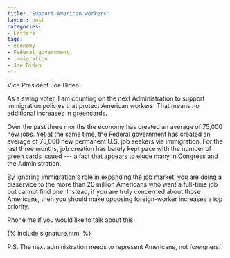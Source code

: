 ```yaml
---
title: "Support American workers"
layout: post
categories:
- Letters
tags:
- economy
- Federal government
- immigration
- Joe Biden
---
```


Vice President Joe Biden:

As a swing voter, I am counting on the next Administration to support immigration policies that protect American workers. That means no additional increases in greencards.

Over the past three months the economy has created an average of 75,000 new jobs. Yet at the same time, the Federal government has created an average of 75,000 new permanent U.S. job seekers via immigration. For the last three months, job creation has barely kept pace with the number of green cards issued --- a fact that appears to elude many in Congress and the Administration.

By ignoring immigration's role in expanding the job market, you are doing a disservice to the more than 20 million Americans who want a full-time job but cannot find one. Instead, if you are truly concerned about those Americans, then you should make opposing foreign-worker increases a top priority.

Phone me if you would like to talk about this.

{% include signature.html %}

P.S. The next administration needs to represent Americans, not foreigners.